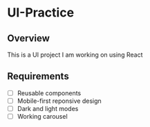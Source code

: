 # UI-Practice

## Overview

This is a UI project I am working on using React

## Requirements

-   [ ] Reusable components
-   [ ] Mobile-first reponsive design
-   [ ] Dark and light modes
-   [ ] Working carousel
